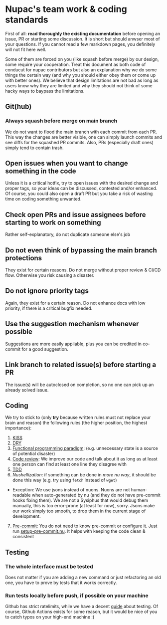 # Nupac's team work & coding standards

First of all: **read thoroughly the existing documentation** before opening an issue, PR or starting some discussion. It is short but should anwser most of your questions. If you cannot read a few markdown pages, you definitely will not fit here well.

Some of them are forced on you (like squash before merge) by our design, some require your cooperation. Treat this document as both code of conducut for nupac contributors but also an explanation why we do some things the certain way (and why you should either obey them or come up with better ones). We believe that design limitations are not bad as long as users know why they are limited and why they should not think of some hacky ways to baypass the limitations.

## Git(hub)

### Always squash before merge on main branch

We do not want to flood the main branch with each commit from each PR. This way the changes are better visible, one can simply launch commits and see diffs for the squashed PR commits. Also, PRs (especially draft ones) simply tend to contain trash.

## Open issues when you want to change something in the code

Unless it is a critical hotfix, try to open issues with the desired change and proper tags, so your ideas can be discussed, contested and/or enhanced. Of course, you could also open a draft PR but you take a risk of wasting time on coding something unwanted.

## Check open PRs and issue assignees before starting to work on something

Rather self-explanatory, do not duplicate someone else's job

## Do not even think of bypassing the main branch protections

They exist for certain reasons. Do not merge without proper review & CI/CD flow. Otherwise you risk causing a disaster.

## Do not ignore priority tags

Again, they exist for a certain reason. Do not enhance docs with low priority, if there is a critical bugfix needed.

## Use the suggestion mechanism whenever possible

Suggestions are more easily appliable, plus you can be credited in co-commit for a good suggestion.

## Link branch to related issue(s) before starting a PR

The issue(s) will be autoclosed on completion, so no one can pick up an already solved issue.

## Coding

We try to stick to (only **try** because written rules must not replace your brain and reason) the following rules (the higher position, the highest importance):

1) [KISS](https://en.wikipedia.org/wiki/KISS_principle)
2) [DRY](https://en.wikipedia.org/wiki/Don%27t_repeat_yourself)
3) [Functional programming paradigm](https://en.wikipedia.org/wiki/Functional_programming#Concepts): (e.g. unnecessary state is a source of potential disaster)
4) [Code review](https://en.wikipedia.org/wiki/Code_review): We improve our code and talk about it as long as at least one person can find at least one line they disagree with
5) [TDD](https://en.wikipedia.org/wiki/Test-driven_development)
6) *Nushellization*: if something can be done in *more nu way*, it should be done this way (e.g. try using `fetch` instead of `wget`)
  - Exception: We use jsons instead of nuons. Nuons are not human-readable when auto-generated by nu (and they do not have pre-commit hooks fixing them). We are not a Sysiphus that would debug them manually, this is too error-prone (at least for now), sorry. Jsons make our work simply too smooth, to drop them in the current stage of development.
7) [Pre-commit](https://pre-commit.com/#install): You do not need to know pre-commit or configure it. Just run [setup-pre-commit.nu](https://github.com/skelly37/nupac/blob/main/setup-pre-commit.nu). It helps with keeping the code clean & consistent

## Testing
### The whole interface must be tested

Does not matter if you are adding a new command or just refactoring an old one, you have to prove by tests that it works correctly.

### Run tests locally before push, if possible on your machine

Github has strict ratelimits, while we have a decent [guide](https://github.com/skelly37/nupac/blob/main/testing/TESTING.md) about testing. Of course, Github Actions exists for some reason, but it would be nice of you to catch typos on your high-end machine :)
